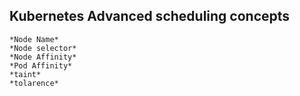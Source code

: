 ## Kubernetes Advanced scheduling concepts
```
*Node Name*
*Node selector*
*Node Affinity*
*Pod Affinity*
*taint*
*tolarence*
```


